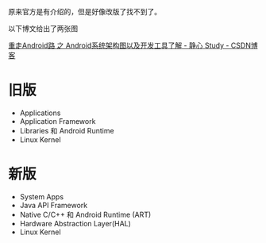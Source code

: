 原来官方是有介绍的，但是好像改版了找不到了。

以下博文给出了两张图

[重走Android路 之 Android系统架构图以及开发工具了解 - 静心 Study - CSDN博客](https://blog.csdn.net/u012400885/article/details/80586697)

# 旧版
* Applications
* Application Framework
* Libraries 和 Android Runtime
* Linux Kernel

# 新版
* System Apps
* Java API Framework
* Native C/C++ 和 Android Runtime (ART)
* Hardware Abstraction Layer(HAL)
* Linux Kernel